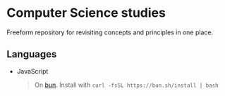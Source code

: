# Computer Science studies
Freeform repository for revisiting concepts and principles in one place.

## Languages
- JavaScript
    > On [bun](https://bun.sh/). Install with `curl -fsSL https://bun.sh/install | bash`
